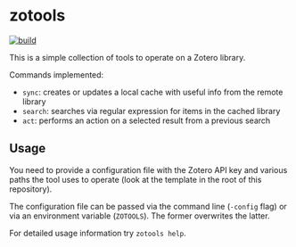 # zotools

[![build](https://github.com/acidghost/zotools/actions/workflows/ci.yml/badge.svg)](https://github.com/acidghost/zotools/actions/workflows/ci.yml)

This is a simple collection of tools to operate on a Zotero library.

Commands implemented:
- `sync`: creates or updates a local cache with useful info from the remote library
- `search`: searches via regular expression for items in the cached library
- `act`: performs an action on a selected result from a previous search

## Usage

You need to provide a configuration file with the Zotero API key and various
paths the tool uses to operate (look at the template in the root of this
repository).

The configuration file can be passed via the command line (`-config` flag) or
via an environment variable (`ZOTOOLS`). The former overwrites the latter.

For detailed usage information try `zotools help`.

